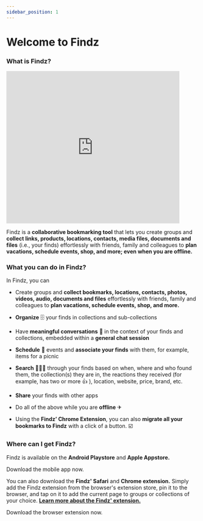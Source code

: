 ```yaml
---
sidebar_position: 1
---
```


# Welcome to Findz

### What is Findz?

<iframe width="90%" height="400" src="https://www.youtube.com/embed/8jOEFVgUkqs" title="YouTube video player" frameborder="0" allow="accelerometer; autoplay; clipboard-write; encrypted-media; gyroscope; picture-in-picture" allowfullscreen></iframe>

Findz is a **collaborative bookmarking tool** that lets you create groups and **collect links, products, locations, contacts, media files, documents and files** (i.e., your finds) effortlessly with friends, family and colleagues to **plan vacations, schedule events, shop, and more; even when you are offline.**

### What you can do in Findz?

In Findz, you can

- Create groups and **collect bookmarks, locations, contacts, photos, videos, audio, documents and files** effortlessly with friends, family and colleagues to **plan vacations, schedule events, shop, and more.**

- **Organize** 🗄  your finds in collections and sub-collections 

- Have **meaningful conversations** 💬  in the context of your finds and collections, embedded within a **general chat session**

- **Schedule** 📆  events and **associate your finds** with them, for example, items for a picnic 

- **Search** 🕵🏻‍♂️  through your finds based on when, where and who found them, the collection(s) they are in, the reactions they received (for example, has two or more 👍 ), location, website, price, brand, etc.
- **Share** your finds with other apps
- Do all of the above while you are **offline** ✈︎
- Using the **Findz’ Chrome Extension**, you can also **migrate all your bookmarks to Findz** with a click of a button. ☑️

### Where can I get Findz?

Findz is available on the **Android Playstore** and **Apple Appstore.**

Download the mobile app now.

You can also download the **Findz' Safari** and **Chrome extension.** Simply add the Findz extension from the browser's extension store, pin it to the browser, and tap on it to add the current page to groups or collections of your choice. **[Learn more about the Findz' extension.](https://findz.app)**

Download the browser extension now.